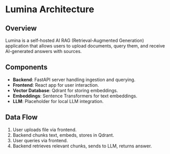 # Lumina Architecture

## Overview
Lumina is a self-hosted AI RAG (Retrieval-Augmented Generation) application that allows users to upload documents, query them, and receive AI-generated answers with sources.

## Components
- **Backend**: FastAPI server handling ingestion and querying.
- **Frontend**: React app for user interaction.
- **Vector Database**: Qdrant for storing embeddings.
- **Embeddings**: Sentence Transformers for text embeddings.
- **LLM**: Placeholder for local LLM integration.

## Data Flow
1. User uploads file via frontend.
2. Backend chunks text, embeds, stores in Qdrant.
3. User queries via frontend.
4. Backend retrieves relevant chunks, sends to LLM, returns answer.
